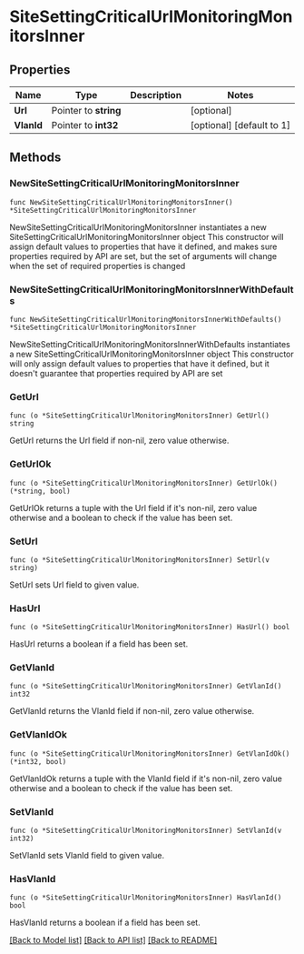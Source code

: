 # SiteSettingCriticalUrlMonitoringMonitorsInner

## Properties

Name | Type | Description | Notes
------------ | ------------- | ------------- | -------------
**Url** | Pointer to **string** |  | [optional] 
**VlanId** | Pointer to **int32** |  | [optional] [default to 1]

## Methods

### NewSiteSettingCriticalUrlMonitoringMonitorsInner

`func NewSiteSettingCriticalUrlMonitoringMonitorsInner() *SiteSettingCriticalUrlMonitoringMonitorsInner`

NewSiteSettingCriticalUrlMonitoringMonitorsInner instantiates a new SiteSettingCriticalUrlMonitoringMonitorsInner object
This constructor will assign default values to properties that have it defined,
and makes sure properties required by API are set, but the set of arguments
will change when the set of required properties is changed

### NewSiteSettingCriticalUrlMonitoringMonitorsInnerWithDefaults

`func NewSiteSettingCriticalUrlMonitoringMonitorsInnerWithDefaults() *SiteSettingCriticalUrlMonitoringMonitorsInner`

NewSiteSettingCriticalUrlMonitoringMonitorsInnerWithDefaults instantiates a new SiteSettingCriticalUrlMonitoringMonitorsInner object
This constructor will only assign default values to properties that have it defined,
but it doesn't guarantee that properties required by API are set

### GetUrl

`func (o *SiteSettingCriticalUrlMonitoringMonitorsInner) GetUrl() string`

GetUrl returns the Url field if non-nil, zero value otherwise.

### GetUrlOk

`func (o *SiteSettingCriticalUrlMonitoringMonitorsInner) GetUrlOk() (*string, bool)`

GetUrlOk returns a tuple with the Url field if it's non-nil, zero value otherwise
and a boolean to check if the value has been set.

### SetUrl

`func (o *SiteSettingCriticalUrlMonitoringMonitorsInner) SetUrl(v string)`

SetUrl sets Url field to given value.

### HasUrl

`func (o *SiteSettingCriticalUrlMonitoringMonitorsInner) HasUrl() bool`

HasUrl returns a boolean if a field has been set.

### GetVlanId

`func (o *SiteSettingCriticalUrlMonitoringMonitorsInner) GetVlanId() int32`

GetVlanId returns the VlanId field if non-nil, zero value otherwise.

### GetVlanIdOk

`func (o *SiteSettingCriticalUrlMonitoringMonitorsInner) GetVlanIdOk() (*int32, bool)`

GetVlanIdOk returns a tuple with the VlanId field if it's non-nil, zero value otherwise
and a boolean to check if the value has been set.

### SetVlanId

`func (o *SiteSettingCriticalUrlMonitoringMonitorsInner) SetVlanId(v int32)`

SetVlanId sets VlanId field to given value.

### HasVlanId

`func (o *SiteSettingCriticalUrlMonitoringMonitorsInner) HasVlanId() bool`

HasVlanId returns a boolean if a field has been set.


[[Back to Model list]](../README.md#documentation-for-models) [[Back to API list]](../README.md#documentation-for-api-endpoints) [[Back to README]](../README.md)


